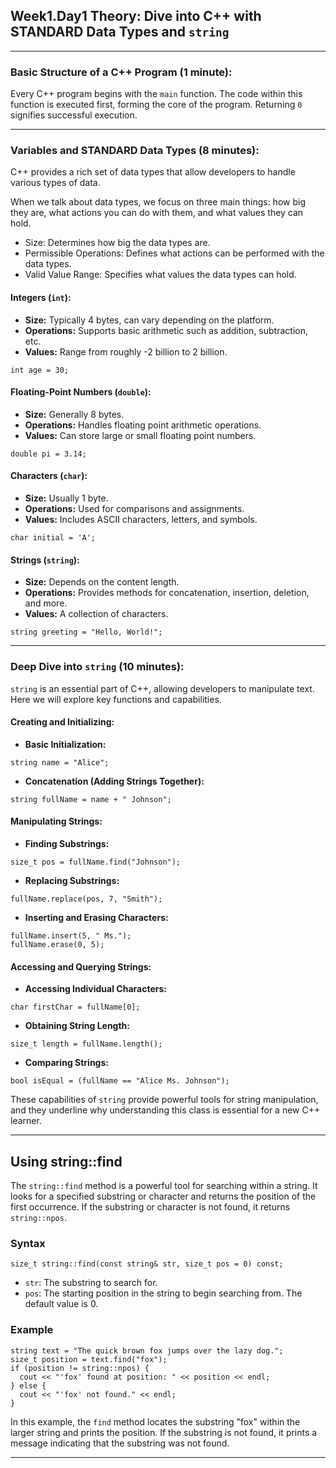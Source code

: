 <h2>Week1.Day1 Theory: Dive into C++ with STANDARD Data Types and <code>string</code></h2>

<hr>

<h3>Basic Structure of a C++ Program (1 minute):</h3>
<p>Every C++ program begins with the <code>main</code> function. The code within this function is executed first, forming the core of the program. Returning <code>0</code> signifies successful execution.</p>

<hr>

<h3>Variables and STANDARD Data Types (8 minutes):</h3>
<p>C++ provides a rich set of data types that allow developers to handle various types of data.</p>

<p>When we talk about data types, we focus on three main things: how big they are, what actions you can do with them, and what values they can hold.</p>

<ul>
  <li>Size: Determines how big the data types are.</li>
  <li>Permissible Operations: Defines what actions can be performed with the data types.</li>
  <li>Valid Value Range: Specifies what values the data types can hold.</li>
</ul>

<h4>Integers (<code>int</code>):</h4>
<ul>
  <li><strong>Size:</strong> Typically 4 bytes, can vary depending on the platform.</li>
  <li><strong>Operations:</strong> Supports basic arithmetic such as addition, subtraction, etc.</li>
  <li><strong>Values:</strong> Range from roughly -2 billion to 2 billion.</li>
</ul>
<pre><code>int age = 30;
</code></pre>

<h4>Floating-Point Numbers (<code>double</code>):</h4>
<ul>
  <li><strong>Size:</strong> Generally 8 bytes.</li>
  <li><strong>Operations:</strong> Handles floating point arithmetic operations.</li>
  <li><strong>Values:</strong> Can store large or small floating point numbers.</li>
</ul>
<pre><code>double pi = 3.14;
</code></pre>

<h4>Characters (<code>char</code>):</h4>
<ul>
  <li><strong>Size:</strong> Usually 1 byte.</li>
  <li><strong>Operations:</strong> Used for comparisons and assignments.</li>
  <li><strong>Values:</strong> Includes ASCII characters, letters, and symbols.</li>
</ul>
<pre><code>char initial = 'A';
</code></pre>

<h4>Strings (<code>string</code>):</h4>
<ul>
  <li><strong>Size:</strong> Depends on the content length.</li>
  <li><strong>Operations:</strong> Provides methods for concatenation, insertion, deletion, and more.</li>
  <li><strong>Values:</strong> A collection of characters.</li>
</ul>
<pre><code>string greeting = "Hello, World!";
</code></pre>

<hr>

<h3>Deep Dive into <code>string</code> (10 minutes):</h3>
<p><code>string</code> is an essential part of C++, allowing developers to manipulate text. Here we will explore key functions and capabilities.</p>

<h4>Creating and Initializing:</h4>
<ul>
  <li><strong>Basic Initialization:</strong></li>
</ul>
<pre><code>string name = "Alice";
</code></pre>
<ul>
  <li><strong>Concatenation (Adding Strings Together):</strong></li>
</ul>
<pre><code>string fullName = name + " Johnson";
</code></pre>

<h4>Manipulating Strings:</h4>
<ul>
  <li><strong>Finding Substrings:</strong></li>
</ul>
<pre><code>size_t pos = fullName.find("Johnson");
</code></pre>
<ul>
  <li><strong>Replacing Substrings:</strong></li>
</ul>
<pre><code>fullName.replace(pos, 7, "Smith");
</code></pre>
<ul>
  <li><strong>Inserting and Erasing Characters:</strong></li>
</ul>
<pre><code>fullName.insert(5, " Ms.");
fullName.erase(0, 5);
</code></pre>

<h4>Accessing and Querying Strings:</h4>
<ul>
  <li><strong>Accessing Individual Characters:</strong></li>
</ul>
<pre><code>char firstChar = fullName[0];
</code></pre>
<ul>
  <li><strong>Obtaining String Length:</strong></li>
</ul>
<pre><code>size_t length = fullName.length();
</code></pre>
<ul>
  <li><strong>Comparing Strings:</strong></li>
</ul>
<pre><code>bool isEqual = (fullName == "Alice Ms. Johnson");
</code></pre>
<p>These capabilities of <code>string</code> provide powerful tools for string manipulation, and they underline why understanding this class is essential for a new C++ learner.</p>

<hr>

<h2>Using string::find</h2>

<p>The <code>string::find</code> method is a powerful tool for searching within a string. It looks for a specified substring or character and returns the position of the first occurrence. If the substring or character is not found, it returns <code>string::npos</code>.</p>

<h3>Syntax</h3>
<pre><code>size_t string::find(const string&amp; str, size_t pos = 0) const;</code></pre>

<ul>
  <li><code>str</code>: The substring to search for.</li>
  <li><code>pos</code>: The starting position in the string to begin searching from. The default value is 0.</li>
</ul>

<h3>Example</h3>
<pre><code>string text = "The quick brown fox jumps over the lazy dog.";
size_t position = text.find("fox");
if (position != string::npos) {
  cout << "'fox' found at position: " << position << endl;
} else {
  cout << "'fox' not found." << endl;
}
</code></pre>

<p>In this example, the <code>find</code> method locates the substring "fox" within the larger string and prints the position. If the substring is not found, it prints a message indicating that the substring was not found.</p>

<hr>

